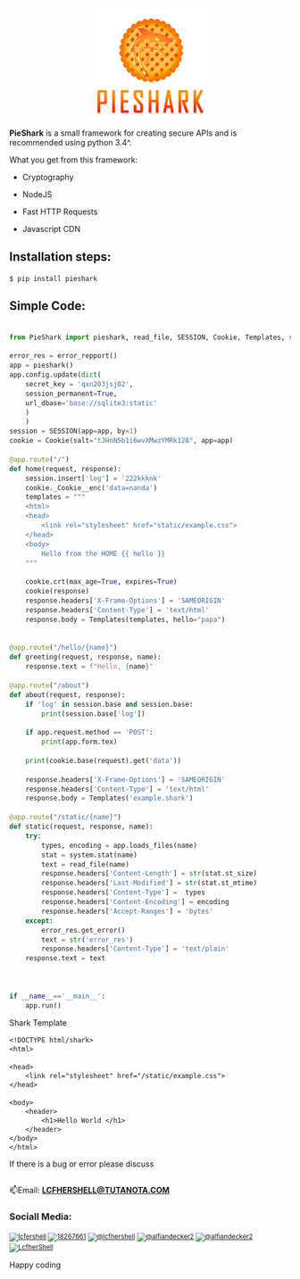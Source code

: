 <p align="center" width=200px height=200px>
	<img src="https://github.com/LcfherShell/PieShark/blob/main/pieshark.png" width=200px height=200px>
</p>
<b>PieShark</b> is a small framework for creating secure APIs and is recommended using python 3.4^.

What you get from this framework:

- Cryptography

- NodeJS

- Fast HTTP Requests

- Javascript CDN

## Installation steps:
```console
$ pip install pieshark
```
## Simple Code:
```Python hl_lines="4  9-12  25-27"

from PieShark import pieshark, read_file, SESSION, Cookie, Templates, system, parser_url, nodejs, error_repport, cdn

error_res = error_repport()
app = pieshark()
app.config.update(dict(
	secret_key = 'qxn203jsj02',
	session_permanent=True,
	url_dbase='base://sqlite3:static'
	)
	)
session = SESSION(app=app, by=1)
cookie = Cookie(salt="tJHnN5b1i6wvXMwzYMRk128", app=app)

@app.route("/")
def home(request, response):
	session.insert['log'] = '222kkknk'
	cookie._Cookie__enc('data=nanda')
	templates = """
	<html>
	<head>
	    <link rel="stylesheet" href="static/example.css">
	</head>
	<body>
		Hello from the HOME {{ hello }}
	"""

	cookie.crt(max_age=True, expires=True)
	cookie(response)
	response.headers['X-Frame-Options'] = 'SAMEORIGIN'
	response.headers['Content-Type'] = 'text/html'
	response.body = Templates(templates, hello="papa")


@app.route("/hello/{name}")
def greeting(request, response, name):
    response.text = f"Hello, {name}"
    
@app.route("/about")
def about(request, response):
	if 'log' in session.base and session.base:
		print(session.base['log'])

	if app.request.method == 'POST':
		print(app.form.tex)
		
	print(cookie.base(request).get('data'))
	
	response.headers['X-Frame-Options'] = 'SAMEORIGIN'
	response.headers['Content-Type'] = 'text/html'
	response.body = Templates('example.shark')

@app.route("/static/{name}")
def static(request, response, name):
	try:
		types, encoding = app.loads_files(name)
		stat = system.stat(name)
		text = read_file(name)
		response.headers['Content-Length'] = str(stat.st_size) 
		response.headers['Last-Modified'] = str(stat.st_mtime)
		response.headers['Content-Type'] =  types
		response.headers['Content-Encoding'] = encoding
		response.headers['Accept-Ranges'] = 'bytes'
	except:
		error_res.get_error()
		text = str('error_res')
		response.headers['Content-Type'] = 'text/plain'
	response.text = text



if __name__=='__main__':
	app.run()
```
Shark Template
```
<!DOCTYPE html/shark>
<html>

<head>
    <link rel="stylesheet" href="/static/example.css">
</head>

<body>
    <header>
        <h1>Hello World </h1>
    </header>
</body>
</html>
```


If there is a bug or error please discuss
## 
📫Email: **LCFHERSHELL@TUTANOTA.COM**
<h3 align="left">Sociall Media:</h3>
<p align="left">
  <small>
    <a href="https://twitter.com/lcfershell" target="blank"><img align="center" src="https://raw.githubusercontent.com/rahuldkjain/github-profile-readme-generator/master/src/images/icons/Social/twitter.svg" alt="lcfershell" height="30" width="40" /></a>
    <a href="https://stackoverflow.com/users/18267661" target="blank"><img align="center" src="https://raw.githubusercontent.com/rahuldkjain/github-profile-readme-generator/master/src/images/icons/Social/stack-overflow.svg" alt="18267661" height="30" width="40" /></a>
    <a href="https://instagram.com/@lcfhershell" target="blank"><img align="center" src="https://raw.githubusercontent.com/rahuldkjain/github-profile-readme-generator/master/src/images/icons/Social/instagram.svg" alt="@lcfhershell" height="30" width="40" /></a>
    <a href="https://medium.com/@alfiandecker2" target="blank"><img align="center" src="https://raw.githubusercontent.com/rahuldkjain/github-profile-readme-generator/master/src/images/icons/Social/medium.svg" alt="@alfiandecker2" height="30" width="40" /></a>
    <a href="https://www.hackerrank.com/@alfiandecker2" target="blank"><img align="center" src="https://raw.githubusercontent.com/rahuldkjain/github-profile-readme-generator/master/src/images/icons/Social/hackerrank.svg" alt="@alfiandecker2" height="30" width="40" /></a>
    <a href="https://github.com/LcfherShell" target="blank"><img align="center" src="https://cdn.jsdelivr.net/npm/simple-icons@3.0.1/icons/github.svg" alt="LcfherShell" height="40" width="40"/></a>
 </small>
</p>
Happy coding
